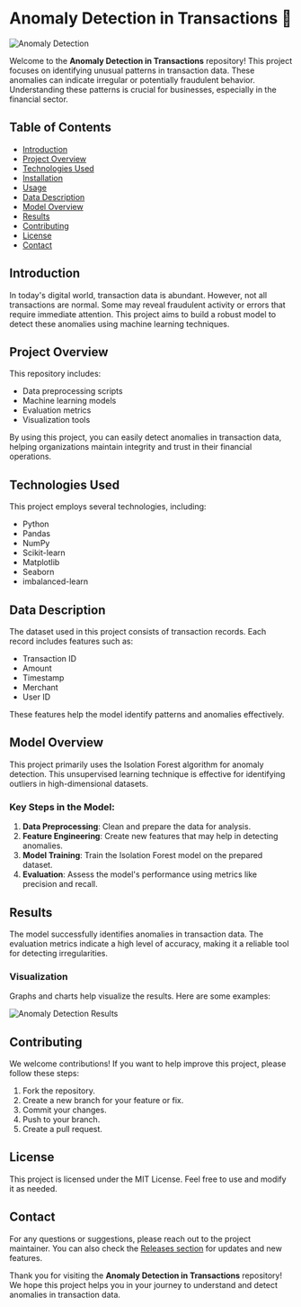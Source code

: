 # Anomaly Detection in Transactions 🚨

![Anomaly Detection](https://img.shields.io/badge/Download%20Latest%20Release-Click%20Here-blue)

Welcome to the **Anomaly Detection in Transactions** repository! This project focuses on identifying unusual patterns in transaction data. These anomalies can indicate irregular or potentially fraudulent behavior. Understanding these patterns is crucial for businesses, especially in the financial sector.

## Table of Contents

- [Introduction](#introduction)
- [Project Overview](#project-overview)
- [Technologies Used](#technologies-used)
- [Installation](#installation)
- [Usage](#usage)
- [Data Description](#data-description)
- [Model Overview](#model-overview)
- [Results](#results)
- [Contributing](#contributing)
- [License](#license)
- [Contact](#contact)

## Introduction

In today's digital world, transaction data is abundant. However, not all transactions are normal. Some may reveal fraudulent activity or errors that require immediate attention. This project aims to build a robust model to detect these anomalies using machine learning techniques.

## Project Overview

This repository includes:

- Data preprocessing scripts
- Machine learning models
- Evaluation metrics
- Visualization tools

By using this project, you can easily detect anomalies in transaction data, helping organizations maintain integrity and trust in their financial operations.

## Technologies Used

This project employs several technologies, including:

- Python
- Pandas
- NumPy
- Scikit-learn
- Matplotlib
- Seaborn
- imbalanced-learn

## Data Description

The dataset used in this project consists of transaction records. Each record includes features such as:

- Transaction ID
- Amount
- Timestamp
- Merchant
- User ID

These features help the model identify patterns and anomalies effectively.

## Model Overview

This project primarily uses the Isolation Forest algorithm for anomaly detection. This unsupervised learning technique is effective for identifying outliers in high-dimensional datasets. 

### Key Steps in the Model:

1. **Data Preprocessing**: Clean and prepare the data for analysis.
2. **Feature Engineering**: Create new features that may help in detecting anomalies.
3. **Model Training**: Train the Isolation Forest model on the prepared dataset.
4. **Evaluation**: Assess the model's performance using metrics like precision and recall.

## Results

The model successfully identifies anomalies in transaction data. The evaluation metrics indicate a high level of accuracy, making it a reliable tool for detecting irregularities.

### Visualization

Graphs and charts help visualize the results. Here are some examples:

![Anomaly Detection Results](https://via.placeholder.com/600x400?text=Anomaly+Detection+Results)

## Contributing

We welcome contributions! If you want to help improve this project, please follow these steps:

1. Fork the repository.
2. Create a new branch for your feature or fix.
3. Commit your changes.
4. Push to your branch.
5. Create a pull request.

## License

This project is licensed under the MIT License. Feel free to use and modify it as needed.

## Contact

For any questions or suggestions, please reach out to the project maintainer. You can also check the [Releases section](https://github.com/TAYMESMAEE/Anomaly-Detection-in-Transactions/releases) for updates and new features.

Thank you for visiting the **Anomaly Detection in Transactions** repository! We hope this project helps you in your journey to understand and detect anomalies in transaction data.
